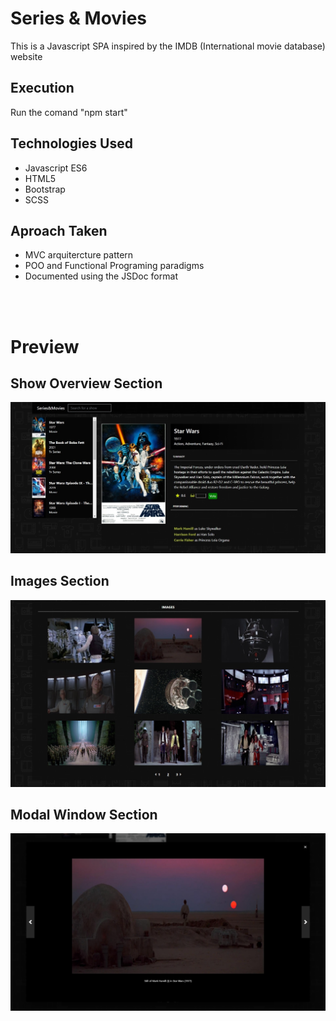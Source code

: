 # Series & Movies

This is a Javascript SPA inspired by the IMDB (International movie database) website

## Execution

Run the comand "npm start"

## Technologies Used

-   Javascript ES6
-   HTML5
-   Bootstrap
-   SCSS

## Aproach Taken

-   MVC arquitercture pattern
-   POO and Functional Programing paradigms
-   Documented using the JSDoc format

<br/>
<br/>

# Preview

## Show Overview Section

![Show Overview](/img/Preview1.jpg)

## Images Section

![Images](/img/Preview2.jpg)

## Modal Window Section

![Modal Window](/img/Preview3.jpg)
